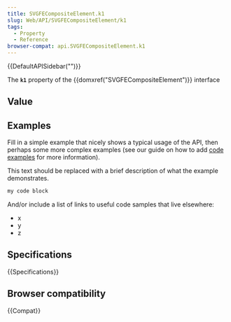 ```yaml
---
title: SVGFECompositeElement.k1
slug: Web/API/SVGFECompositeElement/k1
tags:
  - Property
  - Reference
browser-compat: api.SVGFECompositeElement.k1
---
```

{{DefaultAPISidebar("")}}

The **`k1`** property of the {{domxref("SVGFECompositeElement")}} interface 

## Value



## Examples

Fill in a simple example that nicely shows a typical usage of the API, then perhaps some more complex examples (see our guide on how to add [code examples](/en-US/docs/MDN/Contribute/Structures/Code_examples) for more information).

This text should be replaced with a brief description of what the example demonstrates.

```js
my code block
```

And/or include a list of links to useful code samples that live elsewhere:

*   x
*   y
*   z

## Specifications

{{Specifications}}

## Browser compatibility

{{Compat}}



